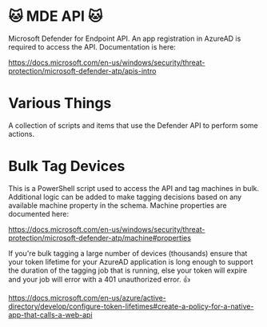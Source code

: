 # :cat: MDE API :cat:
Microsoft Defender for Endpoint API.  An app registration in AzureAD is required to access the API. Documentation is here:

https://docs.microsoft.com/en-us/windows/security/threat-protection/microsoft-defender-atp/apis-intro

# Various Things
A collection of scripts and items that use the Defender API to perform some actions.

# Bulk Tag Devices
This is a PowerShell script used to access the API and tag machines in bulk.  Additional logic can be added to make tagging decisions based on any available machine property in the schema. Machine properties are documented here:

https://docs.microsoft.com/en-us/windows/security/threat-protection/microsoft-defender-atp/machine#properties

If you're bulk tagging a large number of devices (thousands) ensure that your token lifetime for your AzureAD application is long enough to support the duration of the tagging job that is running, else your token will expire and your job will error with a 401 unauthorized error. :thumbsup:

https://docs.microsoft.com/en-us/azure/active-directory/develop/configure-token-lifetimes#create-a-policy-for-a-native-app-that-calls-a-web-api
